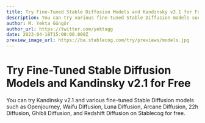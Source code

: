 ```yaml
---
title: Try Fine-Tuned Stable Diffusion Models and Kandinsky v2.1 for Free
description: You can try various fine-tuned Stable Diffusion models such as Openjourney, Waifu Diffusion, Luna Diffusion, Arcane Diffusion, and also Kandinsky v2.1 on Stablecog for free.
author: M. Yekta Güngör
author_url: https://twitter.com/yektagg
date: 2023-04-18T15:00:00.000Z
preview_image_url: https://ba.stablecog.com/try/previews/models.jpg
---
```


# Try Fine-Tuned Stable Diffusion Models and Kandinsky v2.1 for Free

You can try Kandinsky v2.1 and various fine-tuned Stable Diffusion models such as Openjourney, Waifu Diffusion, Luna Diffusion, Arcane Diffusion, 22h Diffusion, Ghibli Diffusion, and Redshift Diffusion on Stablecog for free.
